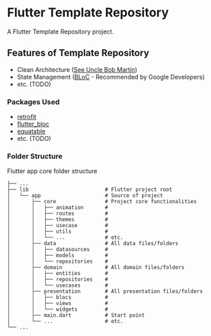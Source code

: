 # Flutter Template Repository

A Flutter Template Repository project.

## Features of Template Repository

- Clean Architecture ([See Uncle Bob Martin](http://cleancoder.com/))
- State Management ([BLoC](https://bloclibrary.dev/) - Recommended by Google Developers)
- etc. (TODO)

### Packages Used

- [retrofit](https://pub.dev/packages/retrofit)
- [flutter_bloc](https://pub.dev/packages/flutter_bloc)
- [equatable](https://pub.dev/packages/equatable)
- etc. (TODO)

### Folder Structure
Flutter app core folder structure

```
├── ...
├── lib                     	# Flutter project root
│   └── app                 	# Source of project
│   	├── core              	# Project core functionalities
│   	│   ├── animation       # 
│   	│   ├── routes          # 
│   	│   ├── themes          # 
│   	│   ├── usecase         # 
│   	│   ├── utils           # 
│   	│   └── ...             # etc.
│   	├── data                # All data files/folders
│   	│   ├── datasources     # 
│   	│   ├── models          # 
│   	│   └── repositories    # 
│   	├── domain              # All domain files/folders
│   	│   ├── entities        # 
│   	│   ├── repositories    # 
│   	│   └── usecases        # 
│   	├── presentation        # All presentation files/folders
│   	│   ├── blocs           # 
│   	│   ├── views           # 
│   	│   └── widgets         # 
│   	├── main.dart           # Start point
│   	└── ...                 # etc.
└── ...
```
